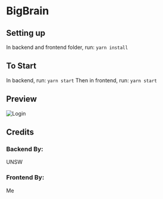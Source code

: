 # BigBrain
## Setting up
In backend and frontend folder, run: `yarn install`

## To Start
In backend, run: `yarn start`
Then in frontend, run: `yarn start`

## Preview
![Login](https://github.com/Reperian/BigBrain/tree/main/Images/login.PNG?raw=true)

## Credits
### Backend By:
UNSW

### Frontend By:
Me